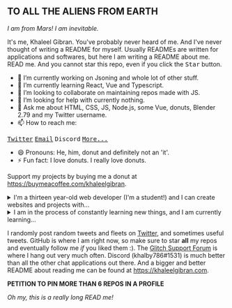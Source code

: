 ## TO ALL THE ALIENS FROM EARTH

*I am from Mars! I am inevitable.*

It's me, Khaleel Gibran. You've probably never heard of me. And I've never thought of writing a README for myself. Usually READMEs are written for applications and softwares, but here I am writing a README about me. READ me. And you cannot star this repo, even if you click the <kbd>Star</kbd> button.

- 🔭 I’m currently working on Jsoning and whole lot of other stuff.
- 🌱 I’m currently learning React, Vue and Typescript.
- 👯 I’m looking to collaborate on maintaining repos made with JS.
- 🤔 I’m looking for help with currently nothing.
- 💬 Ask me about HTML, CSS, JS, Node.js, some Vue, donuts, Blender 2.79 and my Twitter username.
- 📫 How to reach me: 

<a href="https://twitter.com/khalby786"><kbd>Twitter</kbd></a> <a href="mailto:khalby786@gmail.com"><kbd>Email</kbd></a> <a onclick="alert('khalby786#1531')"><kbd>Discord</kbd></a> <a href="https://khaleelgibran.com"><kbd>More...</kbd></a>

- 😄 Pronouns: He, him, donut and definitely not an 'it'.
- ⚡ Fun fact: I love donuts. I really love donuts. 
 
Support my projects by buying me a donut at https://buymeacoffee.com/khaleelgibran.

<details>
  
  <summary>I'm a thirteen year-old web developer (I'm a student!) and I can create websites and projects with...</summary>

  * HTML
  * CSS
  * Javascript
  * Node.js - I am obsessed with Node. Really obsessed. And Express is my next best friend.
  * Vue - I just finished learning basics of Vue, now to move on to Advanced Vue! YAAY!
</details>

<details>
  <summary>I am in the process of constantly learning new things, and I am currently learning...</summary>

  * HTML - like I learned about `<base>` tag last week.
  * CSS - `@media` property
  * JS - there's something called `Object.hasOwnProperty(obj)`
  * Node.js - Express middleware
  * Vue - Vuex and advanced Vue
  * React - this thing's really cool but I prefer Vue over React
  * Typescript - nothing to say about this
</details>

I randomly post random tweets and fleets on [Twitter](https://twitter.com/khalby786), and sometimes useful tweets. GitHub is where I am right now, so make sure to star **all** my repos and eventually follow me *if* you liked them :). The [Glitch Support Forum](https://support.glitch.com) is where I hang out very much often. Discord (khalby786#1531) is much better than all the other chat applications out there. And a bigger and better README about reading me can be found at https://khaleelgibran.com.

**PETITION TO PIN MORE THAN 6 REPOS IN A PROFILE**

*Oh my, this is a really long READ me!*
